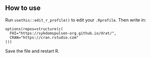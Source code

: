## How to use

Run `usethis::edit_r_profile()` to edit your `.Rprofile`. Then write in:

```
options(repos=structure(c(
  FHI="https://sykdomspulsen-org.github.io/drat/",
  CRAN="https://cran.rstudio.com"
)))
```

Save the file and restart R.
